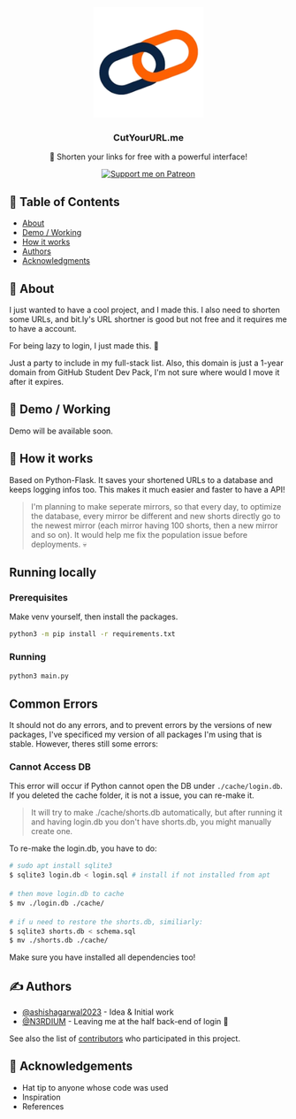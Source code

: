 <p align="center">
  <a href="https://ashish2023.pythonanywhere.com/" rel="noopener">
 <img width=200px height=200px src="static/CutYourURL.png" alt="CutYourURL Logo"></a>
</p>

<h3 align="center">CutYourURL.me</h3>
<p align="center"> 🤖 Shorten your links for free with a powerful interface!
    <br> 
</p>
<div align="center">

[![Support me on Patreon](https://img.shields.io/endpoint.svg?url=https%3A%2F%2Fshieldsio-patreon.vercel.app%2Fapi%3Fusername%3Dashish_agarwal%26type%3Dpledges&style=flat)](https://patreon.com/ashish_agarwal)

</div>

## 📝 Table of Contents

- [About](#about)
- [Demo / Working](#demo)
- [How it works](#working)
- [Authors](#authors)
- [Acknowledgments](#acknowledgement)

## 🧐 About <a name = "about"></a>

I just wanted to have a cool project, and I made this. I also need to shorten some URLs, and bit.ly's URL shortner is good but not free and it requires me to have a account.

For being lazy to login, I just made this. 🧐

Just a party to include in my full-stack list. Also, this domain is just a 1-year domain from GitHub Student Dev Pack, I'm not sure where would I move it after it expires.

## 🎥 Demo / Working <a name = "demo"></a>

Demo will be available soon.

## 💭 How it works <a name = "working"></a>

Based on Python-Flask. It saves your shortened URLs to a database and keeps logging infos too. This makes it much easier and faster to have a API!

> I'm planning to make seperate mirrors, so that every day, to optimize the database, every mirror be different and new shorts directly go to the newest mirror (each mirror having 100 shorts, then a new mirror and so on). It would help me fix the population issue before deployments. 💀

## Running locally
### Prerequisites

Make venv yourself, then install the packages.

```bash
python3 -m pip install -r requirements.txt
```

### Running

```bash
python3 main.py
```

## Common Errors
It should not do any errors, and to prevent errors by the versions of new packages, I've specificed my version of all packages I'm using that is stable. However, theres still some errors:
### Cannot Access DB
This error will occur if Python cannot open the DB under `./cache/login.db`. If you deleted the cache folder, it is not a issue, you can re-make it.
> It will try to make ./cache/shorts.db automatically, but after running it and having login.db you don't have shorts.db, you might manually create one.

To re-make the login.db, you have to do:
```bash
# sudo apt install sqlite3
$ sqlite3 login.db < login.sql # install if not installed from apt

# then move login.db to cache
$ mv ./login.db ./cache/

# if u need to restore the shorts.db, similiarly:
$ sqlite3 shorts.db < schema.sql
$ mv ./shorts.db ./cache/
```
Make sure you have installed all dependencies too!

## ✍️ Authors <a name = "authors"></a>

- [@ashishagarwal2023](https://github.com/ashishagarwal2023) - Idea & Initial work
- [@N3RDIUM](https://github.com/N3RDIUM) - Leaving me at the half back-end of login 🤣

See also the list of [contributors](https://github.com/ashishagarwal2023/cutyoururl/contributors) who participated in this project.

## 🎉 Acknowledgements <a name = "acknowledgement"></a>

- Hat tip to anyone whose code was used
- Inspiration
- References
